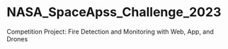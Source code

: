 # NASA_SpaceApss_Challenge_2023
Competition Project: Fire Detection and Monitoring with Web, App, and Drones
